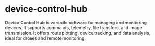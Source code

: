 # device-control-hub
Device Control Hub is versatile software for managing and monitoring devices. It supports commands, telemetry, file transfers, and image transmission. It offers route plotting, device tracking, and data analysis, ideal for drones and remote monitoring.
